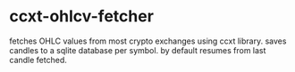 # ccxt-ohlcv-fetcher

fetches OHLC values from most crypto exchanges using ccxt library. saves candles to a sqlite database per symbol.
by default resumes from last candle fetched.
